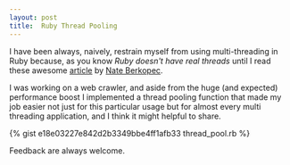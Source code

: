 ```yaml
---
layout: post
title:  Ruby Thread Pooling
---
```


I have been always, naively, restrain myself from using multi-threading in Ruby because, as you know *Ruby doesn't have real threads* until I read these awesome [article](https://www.speedshop.co/2020/05/11/the-ruby-gvl-and-scaling.html) by [Nate Berkopec](https://twitter.com/nateberkopec).

I was working on a web crawler, and aside from the huge (and expected) performance boost I implemented a thread pooling function that made my job easier not just for this particular usage but for almost every multi threading application, and I think it might helpful to share.

{% gist e18e03227e842d2b3349bbe4ff1afb33 thread_pool.rb %}

Feedback are always welcome.